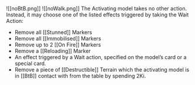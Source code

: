 ![[noBtB.png]] ![[noWalk.png]]
The Activating model takes no other action. Instead, it may choose one of the listed effects triggered by taking the Wait Action:
- Remove all [[Stunned]] Markers
- Remove all [[Immobilised]] Markers
- Remove up to 2 [[On Fire]] Markers
- Remove a [[Reloading]] Marker
- An effect triggered by a Wait action, specified on the model’s card or a special card.
- Remove a piece of [[Destructible]] Terrain which the activating model is in [[BtB]] contact with from the table by spending 2Ki.